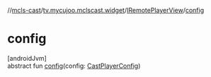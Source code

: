 //[mcls-cast](../../../index.md)/[tv.mycujoo.mclscast.widget](../index.md)/[IRemotePlayerView](index.md)/[config](config.md)

# config

[androidJvm]\
abstract fun [config](config.md)(config: [CastPlayerConfig](../../tv.mycujoo.mclscast.config/-cast-player-config/index.md))

